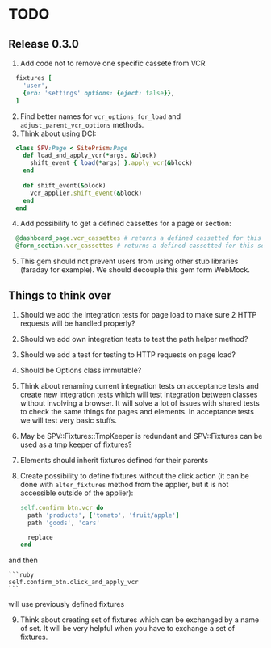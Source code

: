# TODO

## Release 0.3.0

1. Add code not to remove one specific cassete from VCR
  ```ruby
    fixtures [
      'user',
      {erb: 'settings' options: {eject: false}},
    ]    
  ```
2. Find better names for `vcr_options_for_load` and `adjust_parent_vcr_options` methods.
3. Think about using DCI:
  ```ruby
    class SPV:Page < SitePrism:Page
      def load_and_apply_vcr(*args, &block)
        shift_event { load(*args) }.apply_vcr(&block)
      end
    
      def shift_event(&block)
        vcr_applier.shift_event(&block)
      end
    end
  ```
4. Add possibility to get a defined cassettes for a page or section:
  ```ruby
    @dashboard_page.vcr_cassettes # returns a defined cassetted for this page
    @form_section.vcr_cassettes # returns a defined cassetted for this section
  ```
  
5. This gem should not prevent users from using other stub libraries (faraday for example). We should decouple this gem form WebMock.

## Things to think over

1. Should we add the integration tests for page load to make sure 2 HTTP requests will be handled properly?
2. Should we add own integration tests to test the path helper method?
3. Should we add a test for testing to HTTP requests on page load?
4. Should be Options class immutable?
5. Think about renaming current integration tests on acceptance tests and create new integration tests which will test integration between classes without involving a browser. It will solve a lot of issues with shared tests to check the same things for pages and elements. In acceptance tests we will test very basic stuffs.
6. May be SPV::Fixtures::TmpKeeper is redundant and SPV::Fixtures can be used as a tmp keeper of fixtures?
7. Elements should inherit fixtures defined for their parents
8. Create possibility to define fixtures without the click action (it can be done with `alter_fixtures` method from the applier, but it is not accessible outside of the applier):

    ```ruby
    self.confirm_btn.vcr do
      path 'products', ['tomato', 'fruit/apple']
      path 'goods', 'cars'

      replace
    end
    ```

  and then

    ```ruby
    self.confirm_btn.click_and_apply_vcr
    ```

  will use previously defined fixtures
  
9. Think about creating set of fixtures which can be exchanged by a name of set. It will be very helpful when you have to exchange a set of fixtures.
